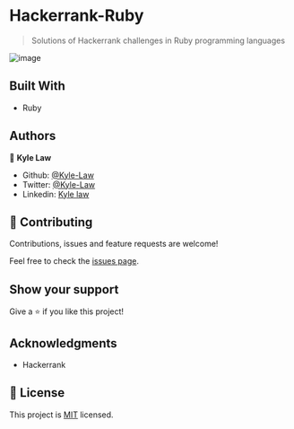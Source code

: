 # Hackerrank-Ruby

> Solutions of Hackerrank challenges in Ruby programming languages

![image](https://user-images.githubusercontent.com/55923773/75998427-ce798100-5f3b-11ea-8c85-69fa86f0a84f.png)



## Built With

- Ruby



## Authors

👤 **Kyle Law**

- Github: [@Kyle-Law](https://github.com/Kyle-Law)
- Twitter: [@Kyle-Law](https://twitter.com/ZhunKhing)
- Linkedin: [Kyle law](https://www.linkedin.com/in/kyle-lawzhunkhing/)

## 🤝 Contributing

Contributions, issues and feature requests are welcome!

Feel free to check the [issues page](https://github.com/Kyle-Law/hackerrank-ruby/issues?q=is%3Aissue+is%3Aopen+sort%3Aupdated-desc).

## Show your support

Give a ⭐️ if you like this project!

## Acknowledgments

- Hackerrank

## 📝 License

This project is [MIT](lic.url) licensed.
